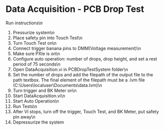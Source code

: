 # Data Acquisition - PCB Drop Test
Run instructions\n

1. Pressurize system\n
2. Place safety pin into Touch Test\n
3. Turn Touch Test on\n
4. Connect trigger banana pins to DMM(Voltage measurement)\n
5. Make sure PXIe is on\n
6. Configure auto operation: number of drops, drop height, and set a rest period of 75 seconds\n
7. Open DataAcquisition.vi in PCBDropTestSystem folder\n
8. Set the number of drops and add the filepath of the output file to the path textbox. The final element of the filepath must be a .lvm file (C:\Users\localuser\Documents\data.lvm)\n
9. Turn trigger and BK Meter on\n
10. Start DataAcquisition.vi\n
11. Start Auto Operation\n
12. Run Tests\n
13. After VI stops, turn off the trigger, Touch Test, and BK Meter, put safety pin away\n
14. Depressurize the system
